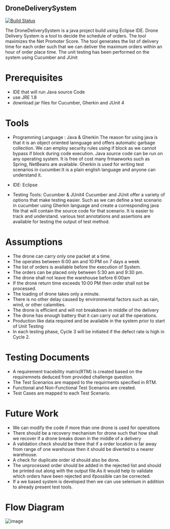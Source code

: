 ## DroneDeliverySystem

[![Build Status](https://travis-ci.org/joemccann/dillinger.svg?branch=master)](https://travis-ci.org/joemccann/dillinger)

The DroneDeliverySystem is a java project build using Eclipse IDE. Drone Delivery System is a tool to decide the schedule of orders. The tool maximizes the Net Promoter Score. The tool generates the list of delivery time for each order such that we can deliver the maximum orders within an hour of order place time.
The unit testing has been performed on the system using Cucumber and JUnit

# Prerequisites
- IDE that will run Java source Code
- use JRE 1.8
- download jar files for Cucumber, Gherkin and JUnit 4

# Tools
- Programming Language : Java & Gherkin
  The reason for using java is that it is an object oriented lannguage and offers automatic garbage collection.
  We can employ security rules using if block as we cannot bypass if block during code execution.
  Java source code can be run on any operating system.
  It is free of cost many frmaeworks such as Spring, NetBeans are available.
  Gherkin is used for writing test scenarios in cucumber.It is a plain english language and anyone can understand it.
  
 - IDE: Eclipse
 - Testing Tools: Cucumber & JUnit4
   Cucumber and JUnit offer a variety of options that make testing easier. Such as we can define a test scenario in cucumber using     Gherkin language and create a corresponding java file that will contain the source code for that scenario.
   It is easier to track and understand.
   various test annotations and assertions are available for testing the output of test method.
  
  
# Assumptions

-	The drone can carry only one packet at a time.
-	The operates between 6:00 am and 10:PM on 7 days a week
-	The list of orders is available before the execution of System.
-	The orders can be placed only between 5:30 am and 9:30 pm.
-	The drone shall not leave the warehouse before 6:00am
-	If the drone return time exceeds 10:00 PM then order shall not be processed.
-	The loading of drone takes only a minute.
-	There is no other delay caused by environmental factors such as rain, wind, or other calamities.
-	The drone is efficient and will not breakdown in middle of the delivery
- The drone has enough battery that it can carry out all the operations. 
-	Production like data required and be available in the system prior to start of Unit Testing
-	In each testing phase, Cycle 3 will be initiated if the defect rate is high in Cycle 2.

# Testing Documents
 
 - A requirement tracebility matrix(RTM) is created based on the requiremnets deduced from provided challenge question.
 - The Test Scenarios are mapped to the requirments specified in RTM.
 - Functional and Non-Functional Test Scenarios are created.
 - Test Cases are mapped to each Test Scenario.
 
 # Future Work
 
 - We can modify the code if more than one drone is used for operations
 - There should be a recovery mechanism for drone such that how shall we recover if a drone breaks down in the middle of a delivery
 - A validation check should be there that if a order location is far away from range of one warehouse then it should be diverted to a nearer warehouse.
 - A check for duplicate order id should also be done.
 - The unprocessed order should be added in the rejected list and should be printed out along with the output file.As it would help to validate which orders have been rejected and ifpossible can be corrected.
 - If a we based system is developed then we can use selenium in addition to already present test tools.
 
 # Flow Diagram 
 ![image](https://user-images.githubusercontent.com/51058934/58581855-7aa87180-821e-11e9-82c5-0747d1e3f671.png)









